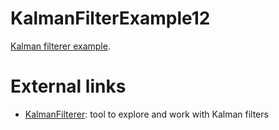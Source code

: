 # KalmanFilterExample12

[Kalman filterer example](https://github.com/richelbilderbeek/KalmanFilterExample).

# External links

 * [KalmanFilterer](https://github.com/richelbilderbeek/KalmanFilterer): tool to explore and work with Kalman filters

